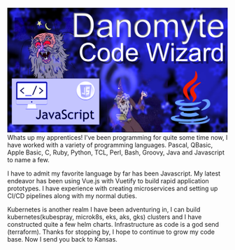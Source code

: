![banner](https://github.com/abarbaneld/abarbaneld/blob/master/banner.png)
Whats up my apprentices! I've been programming for quite some time now, I have worked with a variety of programming languages. Pascal, QBasic, Apple Basic, C, Ruby, Python, TCL, Perl, Bash, Groovy, Java and Javascript to name a few.  
  
I have to admit my favorite language by far has been Javascript. My latest endeavor has been using Vue.js with Vuetify to build rapid application prototypes. I have experience with creating microservices and setting up CI/CD pipelines along with my normal duties.  
  
Kubernetes is another realm I have been adventuring in, I can build kubernetes(kubespray, microk8s, eks, aks, gks) clusters and I have constructed quite a few helm charts. Infrastructure as code is a god send (terraform). Thanks for stopping by, I hope to continue to grow my code base. Now I send you back to Kansas.

<!--
**abarbaneld/abarbaneld** is a ✨ _special_ ✨ repository because its `README.md` (this file) appears on your GitHub profile.

Here are some ideas to get you started:

- 🔭 I’m currently working on my website www.fluidt.dev
- 🌱 I’m currently learning how to draw on the computer.
- 👯 I’m looking to collaborate on my Adventure Game.
- 🤔 I’m looking for help with agency.
- 💬 Ask me about Javascript.
- 📫 How to reach me: abarbaneld@fluidt.dev
- 😄 Pronouns: ...
- ⚡ Fun fact: I like to code.
-->
